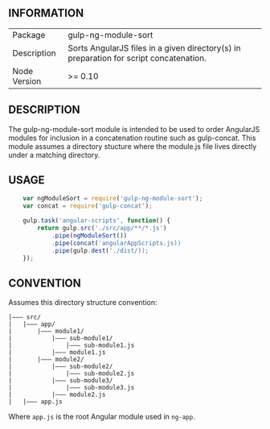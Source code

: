 INFORMATION
-------------------
<table>
<tr>
<td>Package</td><td>gulp-ng-module-sort</td>
</tr>
<tr>
<td>Description</td>
<td>Sorts AngularJS files in a given directory(s) in preparation for script concatenation.</td>
</tr>
<tr>
<td>Node Version</td>
<td>>= 0.10</td>
</tr>
</table>

DESCRIPTION
-------------------
The gulp-ng-module-sort module is intended to be used to order AngularJS modules for inclusion in a concatenation routine such as gulp-concat. This module assumes a directory stucture where the module.js file lives directly under a matching directory.

USAGE
------------------
```js
	var ngModuleSort = require('gulp-ng-module-sort');
    var concat = require('gulp-concat');

	gulp.task('angular-scripts', function() {
		return gulp.src('./src/app/**/*.js')
		    .pipe(ngModuleSort())
		    .pipe(concat('angularAppScripts.js))
		    .pipe(gulp.dest('./dist/));
	});

```

CONVENTION
-------------------

Assumes this directory structure convention:

```
|——— src/
|   |——— app/
|       |——— module1/
|           |——— sub-module1/
|               |——— sub-module1.js
|           |——— module1.js
|       |——— module2/
|           |——— sub-module2/
|               |——— sub-module2.js
|           |——— sub-module3/
|               |——— sub-module3.js
|           |——— module2.js
|   |——— app.js
```

Where `app.js` is the root Angular module used in `ng-app`.